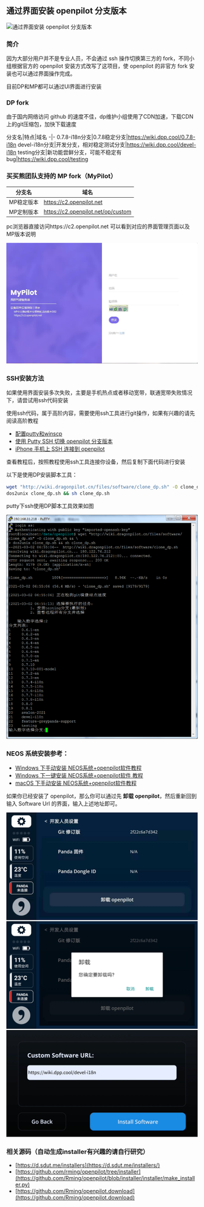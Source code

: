 ## 通过界面安装 openpilot 分支版本

![通过界面安装 openpilot 分支版本](/files/install_fork_via_ui2.gif)

### 简介

因为大部分用户并不是专业人员，不会通过 ssh 操作切换第三方的 fork，不同小组根据官方的 openpilot 安装方式改写了这项目，使 openpilot 的非官方 fork 安装也可以通过界面操作完成。



目前DP和MP都可以通过UI界面进行安装



###  DP fork

由于国内网络访问 github 的速度不佳，dp维护小组使用了CDN加速，下载CDN上的git压缩包，加快下载速度

分支名|特点|域名
-|-
0.7.8-i18n分支|0.7.8稳定分支|https://wiki.dpp.cool/0.7.8-i18n
devel-i18n分支|开发分支，相对稳定测试分支|https://wiki.dpp.cool/devel-i18n
testing分支|新功能尝鲜分支，可能不稳定有bug|https://wiki.dpp.cool/testing



### 买买熊团队支持的 MP fork（MyPilot）
分支名|域名
-|-
MP稳定版本|https://c2.openpilot.net
MP定制版本| https://c2.openpilot.net/op/custom 

pc浏览器直接访问https://c2.openpilot.net 可以看到对应的界面管理页面以及MP版本说明

![mypliot](../files/how_to_change_openpilot_fork_via_ui/mypliot.jpg)



### SSH安装方法

如果使用界面安装多次失败，主要是手机热点或者移动宽带，联通宽带失败情况下，请尝试用ssh代码安装

使用ssh代码，属于高阶内容，需要使用ssh工具进行git操作，如果有兴趣的请先阅读高阶教程
* [配置putty和winscp](cn/putty_and_winscp.md)
* [使用 Putty SSH 切换 openpilot 分支版本](cn/how_to_change_openpilot_fork_on_windows.md)
* [iPhone 手机上 SSH 连接到 openpilot](cn/how_to_connect_openpilot_via_iphone.md)

查看教程后，按照教程使用ssh工具连接你设备，然后复制下面代码进行安装

以下是使用DP安装脚本工具：

```bash
wget "http://wiki.dragonpilot.cn/files/software/clone_dp.sh" -O clone_dp.sh && \
dos2unix clone_dp.sh && sh clone_dp.sh
```

putty下ssh使用DP脚本工具效果如图

![1614668110907](../files/how_to_change_openpilot_fork_via_ui/1614668110907.png)


###  NEOS 系统安装参考：
- [Windows 下手动安装 NEOS系统+openpilot软件教程](cn/how_to_flash_openpilot_on_windows_step_by_step.md)
- [Windows 下一键安装 NEOS系统+openpilot软件 教程](/cn/how_to_flash_openpilot_on_windows.md)
- [macOS 下手动安装 NEOS系统+openpilot软件教程](cn/how_to_flash_openpilot_on_mac.md)


如果你已经安装了 openpilot，那么你可以通过先 **卸载 openpilot**，然后重新回到输入 Software Url 的界面，输入上述地址即可。


<center>
<img src="/files/uninstall1.jpg" class="max-h-300">
<img src="/files/uninstall2.jpg" class="max-h-300">
<img src="/files/uninstall4.jpg" class="max-h-300">
</center>



### 相关源码（自动生成installer有兴趣的请自行研究）

- [https://d.sdut.me/installers](https://d.sdut.me/installers/)
- [https://github.com/rming/openpilot/tree/installer](https://github.com/Rming/openpilot/blob/installer/installer/make_installer.py)
- [https://github.com/Rming/openpilot.download](https://github.com/Rming/openpilot.download)
